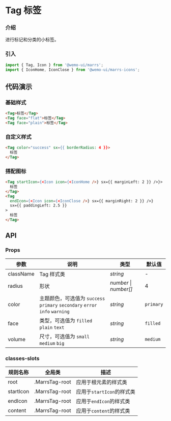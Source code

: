 # Tag 标签

### 介绍

进行标记和分类的小标签。

### 引入

```js
import { Tag, Icon } from '@wemo-ui/marrs';
import { IconHome, IconClose } from '@wemo-ui/marrs-icons';
```

## 代码演示

### 基础样式

```html
<Tag>标签</Tag>
<Tag face="flat">标签</Tag>
<Tag face="plain">标签</Tag>
```
### 自定义样式

```html
<Tag color="success" sx={{ borderRadius: 4 }}>
  标签
</Tag>
```
### 搭配图标

```html
<Tag startIcon={<Icon icon={<IconHome />} sx={{ marginLeft: 2 }} />}>
  标签
</Tag>
<Tag
  endIcon={<Icon icon={<IconClose />} sx={{ marginRight: 2 }} />}
  sx={{ paddingLeft: 2.5 }}
>
  标签
</Tag>
```

## API

### Props

| 参数 | 说明 | 类型 | 默认值 |
| --- | --- | --- | --- |
| className| Tag 样式类 | _string_ | - |
| radius | 形状 | _number_ \| _number[]_ | 4 |
| color | 主题颜色，可选值为 `success` `primary` `secondary` `error` `info` `warning` | _string_ | `primary` |
| face | 类型，可选值为 `filled` `plain` `text` | _string_ | `filled` |
| volume | 尺寸，可选值为  `small` `medium` `big` | _string_ | `medium` |

### classes-slots

| 规则名称 | 全局类 | 描述 |
| --- | --- | --- |
| root| .MarrsTag-root | 应用于根元素的样式类 |
| startIcon| .MarrsTag-root | 应用于`startIcon`的样式类 |
| endIcon| .MarrsTag-root | 应用于`endIcon`的样式类 |
| content| .MarrsTag-root | 应用于`content`的样式类 |
